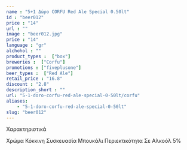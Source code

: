 ```yaml
---
name : "5+1 Δώρο CORFU Red Ale Special 0.50lt"
id : "beer012"
price : "14"
url : ""
image : "beer012.jpg"
price : "14"
language : "gr"
alchohol : ""
product_types :  ["box"]
breweries :  ["Corfu"]
promotions : ["fiveplusone"]
beer_types :  ["Red Ale"]
retail_price : "16.8"
discount : "2.8"
description_short : ""
url: "5-1-doro-corfu-red-ale-special-0-50lt/corfu"
aliases: 
    - "5-1-doro-corfu-red-ale-special-0-50lt"
slug: "beer012"
---
```


Χαρακτηριστικά

Χρώμα
Κόκκινη
Συσκευασία
Μπουκάλι
Περιεκτικότητα Σε Αλκοόλ
5%